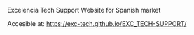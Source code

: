 Excelencia Tech Support Website for Spanish market

Accesible at: https://exc-tech.github.io/EXC_TECH-SUPPORT/
